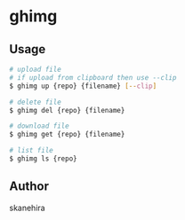 # ghimg

## Usage

```sh
# upload file
# if upload from clipboard then use --clip
$ ghimg up {repo} {filename} [--clip]

# delete file
$ ghimg del {repo} {filename}

# download file
$ ghimg get {repo} {filename}

# list file
$ ghimg ls {repo}
```

## Author
skanehira
